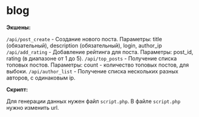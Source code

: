 blog
====

**Экшены:**

`/api/post_create` - Создание нового поста. Параметры: title (обязательный), description (обязательный), login, author_ip
`/api/add_rating` - Добавление рейтинга для поста. Параметры: post_id, rating (в диапазоне от 1 до 5).
`/api/top_posts` - Получение списка топовых постов. Параметры: count - количество топовых постов, для выбоки.
`/api/author_list` - Получение списка нескольких разных авторов, с одинаковым ip.

**Скрипт:**

Для генерации данных нужен файл `script.php`. В файле `script.php` нужно изменить url.